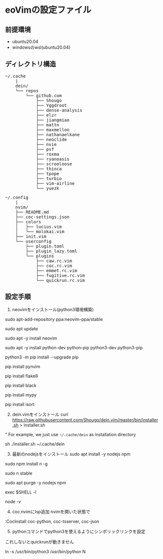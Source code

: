 
# eoVimの設定ファイル

## 前提環境

- ubuntu20.04
- windowsのwsl(ubuntu20.04)

## ディレクトリ構造
<pre>
~/.cache
	|
	dein/
	└── repos
	    └── github.com
	        ├── Shougo
	        ├── Yggdroot
	        ├── dense-analysis
	        ├── elzr
	        ├── jiangmiao
	        ├── mattn
	        ├── maxmellon
	        ├── nathanaelkane
	        ├── neoclide
	        ├── nvie
	        ├── psf
	        ├── roxma
	        ├── ryanoasis
	        ├── scrooloose
	        ├── thinca
	        ├── tpope
	        ├── turbio
	        ├── vim-airline
	        └── yuezk
</pre>

<pre>
~/.config
	|
	nvim/
	├── README.md
	├── coc-settings.json
	├── colors
	│   ├── lucius.vim
	│   └── molokai.vim
	├── init.vim
	└── userconfig
	    ├── plugin.toml
	    ├── plugin_lazy.toml
	    └── plugins
	        ├── caw.rc.vim
	        ├── coc.rc.vim
	        ├── emmet.rc.vim
	        ├── fugitive.rc.vim
	        └── quickrun.rc.vim
</pre>

## 設定手順

1. neovimをインストール(python3環境構築)


sudo apt-add-repository ppa:neovim-ppa/stable

sudo apt update

sudo apt -y install neovim

sudo apt -y install python-dev python-pip python3-dev python3-pip

python3 -m pip install --upgrade pip

pip install pynvim

pip install flake8

pip install black

pip install mypy

pip install isort



2. dein.vimをインストール
curl https://raw.githubusercontent.com/Shougo/dein.vim/master/bin/installer.sh > installer.sh

" For example, we just use `~/.cache/dein` as installation directory

sh ./installer.sh ~/.cache/dein

3. 最新のnodejsをインストール
sudo apt install -y nodejs npm

sudo npm install n -g

sudo n stable

sudo apt purge -y nodejs npm

exec $SHELL -l

node -v

4. coc.nvimにlsp追加
nvimを開いた状態で

:CocInstall coc-python, coc-tsserver, coc-json

5. pythonコマンドでpython3を使えるようにシンボリックリンクを設定

これしないとquickrunが動きません

ln -s /usr/bin/python3 /usr/bin/python
N
